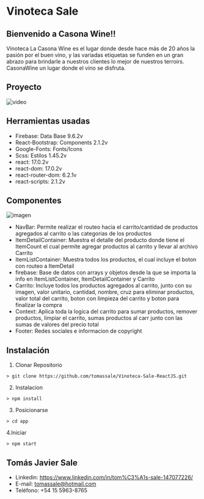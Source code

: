 # Vinoteca Sale
## Bienvenido a Casona Wine!!
Vinoteca La Casona Wine es el lugar donde desde hace más de 20 años la pasión por el buen vino, y las variadas etiquetas se funden en un gran abrazo para brindarle a nuestros clientes lo mejor de nuestros terroirs. CasonaWine un lugar donde el vino se disfruta.
## Proyecto
![video]()
## Herramientas usadas
* Firebase: Data Base 9.6.2v
* React-Bootstrap: Components 2.1.2v
* Google-Fonts: Fonts/Icons
* Scss: Estilos 1.45.2v
* react: 17.0.2v
* react-dom: 17.0.2v
* react-router-dom: 6.2.1v
* react-scripts: 2.1.2v
## Componentes
![imagen]()
- NavBar: Permite realizar el routeo hacia el carrito/cantidad de productos agregados al carrito o las categorias de los productos
- ItemDetailContainer: Muestra el detalle del producto donde tiene el ItemCount el cual permite agregar productos al carrito y llevar al archivo Carrito
- ItemListContainer: Muestra todos los productos, el cual incluye el boton con routeo a ItemDetail
- firebase: Base de datos con arrays y objetos desde la que se importa la info en ItemListContainer, ItemDetailContainer y Carrito
- Carrito: Incluye todos los productos agregados al carrito, junto con su imagen, valor unitario, cantidad, nombre, cruz para eliminar productos, valor total del carrito, boton con limpieza del carrito y boton para finalizar la compra
- Context: Aplica toda la logica del carrito para sumar productos, remover productos, limpiar el carrito, sumas productos al carr junto con las sumas de valores del precio total
- Footer: Redes sociales e informacion de copyright
## Instalación
1. Clonar Repositorio
```
> git clone https://github.com/tomassale/Vinoteca-Sale-ReactJS.git
```
2. Instalacion
```
> npm install
```
3. Posicionarse
```
> cd app
```
4.Iniciar
```
> npm start
```
## Tomás Javier Sale
* Linkedin: https://www.linkedin.com/in/tom%C3%A1s-sale-147077226/
* E-mail: tomassale@hotmail.com
* Teléfono: +54 15 5963-8765
